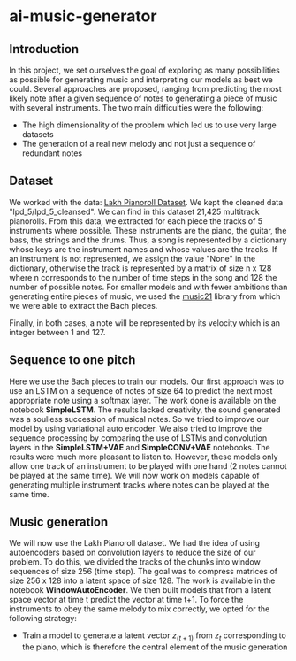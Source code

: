 # ai-music-generator

## Introduction

In this project, we set ourselves the goal of exploring as many possibilities as possible for generating music and interpreting our models as best we could. Several approaches are proposed, ranging from predicting the most likely note after a given sequence of notes to generating a piece of music with several instruments. The two main difficulties were the following: 
* The high dimensionality of the problem which led us to use very large datasets
* The generation of a real new melody and not just a sequence of redundant notes

## Dataset

We worked with the data: [Lakh Pianoroll Dataset](https://salu133445.github.io/lakh-pianoroll-dataset/). We kept the cleaned data "lpd_5/lpd_5_cleansed". We can find in this dataset 21,425 multitrack pianorolls. From this data, we extracted for each piece the tracks of 5 instruments where possible. These instruments are the piano, the guitar, the bass, the strings and the drums. Thus, a song is represented by a dictionary whose keys are the instrument names and whose values are the tracks. If an instrument is not represented, we assign the value "None" in the dictionary, otherwise the track is represented by a matrix of size n x 128 where n corresponds to the number of time steps in the song and 128 the number of possible notes. For smaller models and with fewer ambitions than generating entire pieces of music, we used the [music21](https://web.mit.edu/music21/) library from which we were able to extract the Bach pieces.

Finally, in both cases, a note will be represented by its velocity which is an integer between 1 and 127. 

## Sequence to one pitch

Here we use the Bach pieces to train our models. Our first approach was to use an LSTM on a sequence of notes of size 64 to predict the next most appropriate note using a softmax layer. The work done is available on the notebook **SimpleLSTM**. The results lacked creativity, the sound generated was a soulless succession of musical notes. So we tried to improve our model by using variational auto encoder. We also tried to improve the sequence processing by comparing the use of LSTMs and convolution layers in the **SimpleLSTM+VAE** and **SimpleCONV+VAE** notebooks. The results were much more pleasant to listen to. However, these models only allow one track of an instrument to be played with one hand (2 notes cannot be played at the same time). We will now work on models capable of generating multiple instrument tracks where notes can be played at the same time.

## Music generation

We will now use the Lakh Pianoroll dataset. We had the idea of using autoencoders based on convolution layers to reduce the size of our problem. To do this, we divided the tracks of the chunks into window sequences of size 256 (time step). The goal was to compress matrices of size 256 x 128 into a latent space of size 128. The work is available in the notebook **WindowAutoEncoder**. We then built models that from a latent space vector at time t predict the vector at time t+1. To force the instruments to obey the same melody to mix correctly, we opted for the following strategy: 
* Train a model to generate a latent vector $z_(t+1)$ from $z_t$ corresponding to the piano, which is therefore the central element of the music generation

